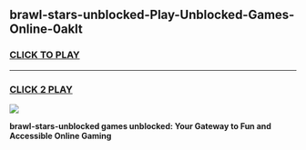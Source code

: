 
## brawl-stars-unblocked-Play-Unblocked-Games-Online-0aklt
<h3>
<a href="https://premium76.site?title=brawl-stars-unblocked&ref=25A">CLICK TO PLAY</a></h3>
<hr>

<h3>
<a href="https://premium76.site?title=brawl-stars-unblocked&ref=25A">CLICK 2 PLAY</a>
  
</h3>

<a href="https://premium76.site?title=brawl-stars-unblocked&ref=25A"><img src="https://clearcache.store/games.png"></a>


**brawl-stars-unblocked games unblocked: Your Gateway to Fun and Accessible Online Gaming**
